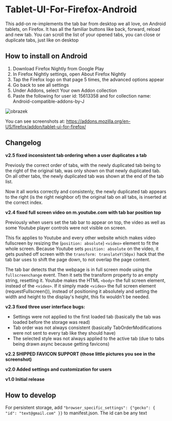 # Tablet-UI-For-Firefox-Android
This add-on re-implements the tab bar from desktop we all love, on Android tablets, on Firefox. It has all the familiar buttons like back, forward, reload and new tab. You can scroll the list of your opened tabs, you can close or duplicate tabs, just like on desktop


## How to install on Android
1.	Download Firefox Nightly from Google Play
2.	In Firefox Nightly settings, open About Firefox Nightly
3.	Tap the Firefox logo on that page 5 times, the advanced options appear
4.	Go back to see all settings
5.	Under Addons, select Your own Addon collection
6.	Paste the following for user id: 15613358  and for collection name: Android-compatible-addons-by-J

![obrazek](https://user-images.githubusercontent.com/77014769/208732919-0b606e25-f41b-4af0-bae4-a9f7d4bc11bd.png)


You can see screenshots at: https://addons.mozilla.org/en-US/firefox/addon/tablet-ui-for-firefox/

## Changelog
**v2.5 fixed inconsistent tab ordering when a user duplicates a tab**

Previosly the correct order of tabs, with the newly duplicated tab being to the right of the original tab, was only shown on that newly duplicated tab. On all other tabs, the newly duplicated tab was shown at the end of the tab list.

Now it all works correctly and consistenly, the newly duplicated tab appears to the right (is the right neighbor of) the original tab on all tabs, is inserted at the correct index.

**v2.4 fixed full screen video on m.youtube.com with tab bar position top**

Previously when users set the tab bar to appear on top, the video as well as some Youtube player controls were not visible on screen.

This fix applies to Youtube and every other website which makes video fullscreen by resizing the (`position: absolute`) `<video>` element to fit the whole screen. Because Youtube sets `position: absolute` on the video, it gets pushed off screen with the `transform: translateY(50px)` hack that the tab bar uses to shift the page down, to not overlap the page content.

The tab bar detects that the webpage is in full screen mode using the `fullscreenchange` event. Then it sets the transform property to an empty string, resetting it. Youtube makes the HTML `<body>` the full screen element, instead of the `<video>`.  If it simply made `<video>` the full screen element (requestFullscreen()), instead of positioning it absolutely and setting the width and height to the display's height, this fix wouldn't be needed. </video>
  
**v2.3 fixed three user interface bugs:** 
- Settings were not applied to the first loaded tab (basically the tab was loaded before the storage was read)
- Tab order was not always consistent (basically TabOrderModifications were not sent to every tab like they should have)
- The selected style was not always applied to the active tab (due to tabs being drawn async because getting favicons)

**v2.2 SHIPPED FAVICON SUPPORT (those little pictures you see in the screenshot)**

**v2.0 Added settings and customization for users**

**v1.0 Initial release**

## How to develop
For persistent storage, add  `"browser_specific_settings": {"gecko": { "id": "text@gmail.com" }}` to manifest.json. The id can be any text
